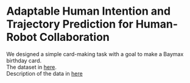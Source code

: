 # Adaptable Human Intention and Trajectory Prediction for Human-Robot Collaboration
We designed a simple card-making task with a goal to make a Baymax birthday card.   
The dataset in [here](data/human_kinect.pkl).  
Description of the data in [here](data/README.md)  
